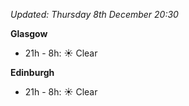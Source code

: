 *Updated: Thursday 8th December 20:30*

**Glasgow**

* 21h - 8h: :sunny: Clear

**Edinburgh**

* 21h - 8h: :sunny: Clear

